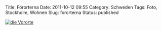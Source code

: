 Title: Förorterna
Date: 2011-10-12 09:55
Category: Schweden
Tags: Foto, Stockholm, Wohnen
Slug: fororterna
Status: published

[![die
Vororte](/pic/forort1_s.jpg "Die Vororte")](/pic/forort1_l.jpg)

